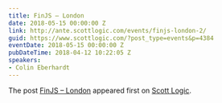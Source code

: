 ```yaml
---
title: FinJS – London
date: 2018-05-15 00:00:00 Z
link: http://ante.scottlogic.com/events/finjs-london-2/
guid: https://www.scottlogic.com/?post_type=events&p=4384
eventDate: 2018-05-15 00:00:00 Z
pubDateTime: 2018-04-12 10:22:05 Z
speakers:
- Colin Eberhardt
---
```


<p>The post <a rel="nofollow" href="http://ante.scottlogic.com/events/finjs-london-2/">FinJS &#8211; London</a> appeared first on <a rel="nofollow" href="http://ante.scottlogic.com">Scott Logic</a>.</p>
